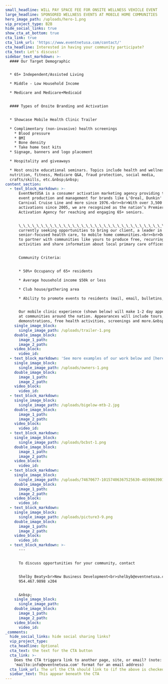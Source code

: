 ```yaml
---
small_headline: WILL PAY SPACE FEE FOR ONSITE WELLNESS VEHICLE EVENT
large_headline: SPONSORED WELLNESS EVENTS AT MOBILE HOME COMMUNITIES
hero_image_path: /uploads/hero-1.png
vip_project_type: B2B
hide_social_links: true
show_cta_at_bottom: true
cta_link: true
cta_link_url: 'https://www.eventnetusa.com/contact/'
cta_headline: Interested in having your community participate?
cta_text: Let's discuss!
sidebar_text_markdown: >-
  #### Our Target Demographic


  * 65+ Independent/Assisted Living

  * Middle - Low Household Income

  * Medicare and Medicare+Medicaid


  #### Types of Onsite Branding and Activation


  * Showcase Mobile Health Clinic Trailer

  * Complimentary (non-invasive) health screenings
    * Blood pressure
    * BMI
    * Bone density
    * Take home test kits
  * Signage, banners and logo placement

  * Hospitality and giveaways

  * Host onsite educational seminars. Topics include health and wellness,
  nutrition, fitness, Medicare Q&A, fraud protection, social media,
  crafts/skills, etc.&nbsp;&nbsp;
content_section:
  - text_block_markdown: >-
      EventNetUSA is a consumer activation marketing agency providing turnkey
      event production and management for brands like L'Oreal, Dunkin' Donuts,
      Carnival Cruise Line and more since 1976.<br><br>With over 3,500 Medicare
      activations since 2005, we are recognized as the nation’s Premier
      Activation Agency for reaching and engaging 65+ seniors.


      \_\_\_\_\_\_\_\_\_\_\_\_\_\_\_\_\_\_\_\_\_\_\_\_\_\_\_\_\_\_\_\_\_\_\_\_\_\_\_\_\_\_\_\_\_\_\_\_\_\_\_\_\_\_\_\_\_\_\_\_\_\_\_\_\_\_\_\_\_\_\_\_\_\_\_\_\_\_\_\_\_\_\_<br><br>**We're
      currently seeking opportunities to bring our client, a leader in
      senior-focused health care, to mobile home communities.<br><br>Our goal is
      to partner with communities like yours to produce free, recurring social
      activities and share information about local primary care offices.&nbsp;**


      Community Criteria:


      * 50%+ Occupancy of 65+ residents

      * Average household income $50k or less

      * Club house/gathering area

      * Ability to promote events to residents (mail, email, bulletins, etc.)


      Our mobile clinic experience (shown below) will make 1-2 day appearances
      at communities around the nation. Appearances will include tours,
      demonstrations, free health activities, screenings and more.&nbsp;
    single_image_block:
      single_image_path: /uploads/trailer-1.png
    double_image_block:
      image_1_path:
      image_2_path:
    video_block:
      video_id:
  - text_block_markdown: 'See more examples of our work below and [here](/work/).'
    single_image_block:
      single_image_path: /uploads/owners-1.png
    double_image_block:
      image_1_path:
      image_2_path:
    video_block:
      video_id:
  - text_block_markdown:
    single_image_block:
      single_image_path: /uploads/bigelow-mtb-2.jpg
    double_image_block:
      image_1_path:
      image_2_path:
    video_block:
      video_id:
  - text_block_markdown:
    single_image_block:
      single_image_path: /uploads/bcbst-1.png
    double_image_block:
      image_1_path:
      image_2_path:
    video_block:
      video_id:
  - text_block_markdown:
    single_image_block:
      single_image_path: /uploads/74670677-10157406367525630-4659063901453811712-o-2.jpg
    double_image_block:
      image_1_path:
      image_2_path:
    video_block:
      video_id:
  - text_block_markdown:
    single_image_block:
      single_image_path: /uploads/picture3-9.png
    double_image_block:
      image_1_path:
      image_2_path:
    video_block:
      video_id:
  - text_block_markdown: >-
      ---


      To discuss opportunities for your community, contact


      Shelby Beaty<br>New Business Development<br>shelbyb@eventnetusa.com<br>(O)
      954.467.9898 x204


      &nbsp;
    single_image_block:
      single_image_path:
    double_image_block:
      image_1_path:
      image_2_path:
    video_block:
      video_id:
_comments:
  hide_social_links: hide social sharing links?
  vip_project_type:
  cta_headline: Optional
  cta_text: the text for the CTA button
  cta_link: >-
    Does the CTA triggera link to another page, site, or email? (note: use
    'mailto:info@eventnetusa.com' format for an email address)
  cta_link_url: The url the CTA should link to (if the above is checked)
  siebar_text: This appear beneath the CTA
---
```

